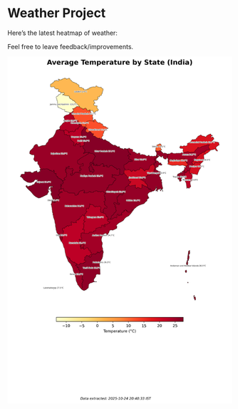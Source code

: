 # Weather Project

Here’s the latest heatmap of weather:

Feel free to leave feedback/improvements.

![India Heatmap](docs/assets/india_heatmap.png?v=FB96EB)
